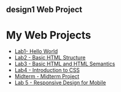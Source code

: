 ## design1 Web Project 
<h1>My Web Projects</h1>

<ul>
    <li><a href="lab1/index.html" target="_blank">Lab1- Hello World</a></li>
    <li><a href="lab2/index.html" target="_blank">Lab2 - Basic HTML Structure</a></li>
    <li><a href="lab3/index.html" target="_blank">Lab3 - Basic HTML and HTML Semantics</a></li>
    <li><a href="lab3/index.html" target="_blank">Lab4 - Introduction to CSS</a></li>
    <li><a href="midterm/index.html" target="_blank">Midterm - Midterm Project</a></li>
    <li><a href="lab5/index.html" target="_blank">Lab 5 - Responsive Design for Mobile</a></li>
</ul>



